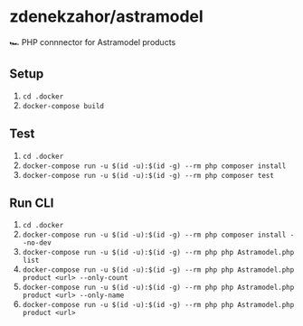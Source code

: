 # zdenekzahor/astramodel

🏎  PHP connnector for Astramodel products

## Setup

1. `cd .docker`
1. `docker-compose build`

## Test

1. `cd .docker`
1. `docker-compose run -u $(id -u):$(id -g) --rm php composer install`
1. `docker-compose run -u $(id -u):$(id -g) --rm php composer test`

## Run CLI

1. `cd .docker`
1. `docker-compose run -u $(id -u):$(id -g) --rm php composer install --no-dev`
1. `docker-compose run -u $(id -u):$(id -g) --rm php php Astramodel.php list`
1. `docker-compose run -u $(id -u):$(id -g) --rm php php Astramodel.php product <url> --only-count`
1. `docker-compose run -u $(id -u):$(id -g) --rm php php Astramodel.php product <url> --only-name`
1. `docker-compose run -u $(id -u):$(id -g) --rm php php Astramodel.php product <url>`
